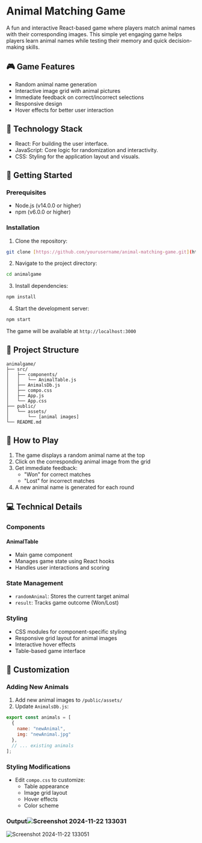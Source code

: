# Animal Matching Game

A fun and interactive React-based game where players match animal names with their corresponding images. This simple yet engaging game helps players learn animal names while testing their memory and quick decision-making skills.

## 🎮 Game Features

- Random animal name generation
- Interactive image grid with animal pictures
- Immediate feedback on correct/incorrect selections
- Responsive design
- Hover effects for better user interaction

## 🚀 Technology Stack
- React: For building the user interface.
- JavaScript: Core logic for randomization and interactivity.
- CSS: Styling for the application layout and visuals.

## 🚦 Getting Started

### Prerequisites

- Node.js (v14.0.0 or higher)
- npm (v6.0.0 or higher)

### Installation

1. Clone the repository:
```bash
git clone [https://github.com/yourusername/animal-matching-game.git](https://github.com/ImeshaMadhushani/Animal-Game_Ass04.git)
```

2. Navigate to the project directory:
```bash
cd animalgame
```

3. Install dependencies:
```bash
npm install
```

4. Start the development server:
```bash
npm start
```

The game will be available at `http://localhost:3000`

## 📁 Project Structure

```
animalgame/
├── src/
│   ├── components/
│   │   └── AnimalTable.js
│   ├── AnimalsDb.js
│   ├── compo.css
│   ├── App.js
│   └── App.css
├── public/
│   └── assets/
│       └── [animal images]
└── README.md
```

## 🎯 How to Play

1. The game displays a random animal name at the top
2. Click on the corresponding animal image from the grid
3. Get immediate feedback:
   - "Won" for correct matches
   - "Lost" for incorrect matches
4. A new animal name is generated for each round

## 💻 Technical Details

### Components

#### AnimalTable
- Main game component
- Manages game state using React hooks
- Handles user interactions and scoring

### State Management
- `randomAnimal`: Stores the current target animal
- `result`: Tracks game outcome (Won/Lost)

### Styling
- CSS modules for component-specific styling
- Responsive grid layout for animal images
- Interactive hover effects
- Table-based game interface

## 🎨 Customization

### Adding New Animals

1. Add new animal images to `/public/assets/`
2. Update `AnimalsDb.js`:
```javascript
export const animals = [
  {
    name: "newAnimal",
    img: "newAnimal.jpg"
  },
  // ... existing animals
];
```

### Styling Modifications
- Edit `compo.css` to customize:
  - Table appearance
  - Image grid layout
  - Hover effects
  - Color scheme
 
### Output![Screenshot 2024-11-22 133031](https://github.com/user-attachments/assets/acc2a446-4431-4679-a18e-74cc6a96525e)
![Screenshot 2024-11-22 133051](https://github.com/user-attachments/assets/64460b9b-50d2-43e6-834d-f1c8c95513c9)


